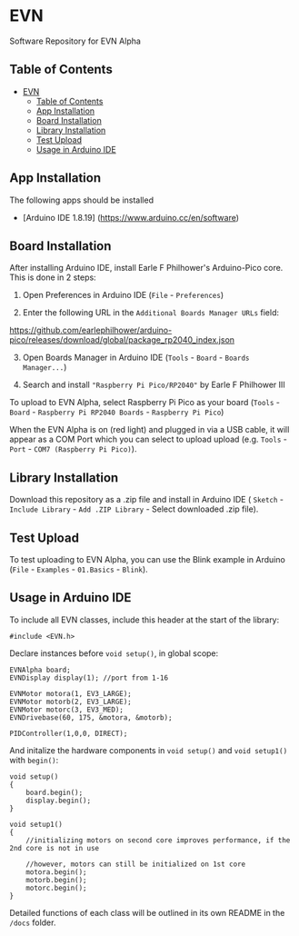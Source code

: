 # EVN
Software Repository for EVN Alpha

## Table of Contents
- [EVN](#evn)
  - [Table of Contents](#table-of-contents)
  - [App Installation](#app-installation)
  - [Board Installation](#board-installation)
  - [Library Installation](#library-installation)
  - [Test Upload](#test-upload)
  - [Usage in Arduino IDE](#usage-in-arduino-ide)

## App Installation
The following apps should be installed
* [Arduino IDE 1.8.19] (https://www.arduino.cc/en/software)

## Board Installation
After installing Arduino IDE, install Earle F Philhower's Arduino-Pico core. This is done in 2 steps:

1. Open Preferences in Arduino IDE (`File` - `Preferences`)

2. Enter the following URL in the `Additional Boards Manager URLs` field:

https://github.com/earlephilhower/arduino-pico/releases/download/global/package_rp2040_index.json


3. Open Boards Manager in Arduino IDE (`Tools` - `Board` - `Boards Manager...`)


4. Search and install `"Raspberry Pi Pico/RP2040"` by Earle F Philhower III

To upload to EVN Alpha, select Raspberry Pi Pico as your board (`Tools` - `Board` - `Raspberry Pi RP2040 Boards` - `Raspberry Pi Pico`)

When the EVN Alpha is on (red light) and plugged in via a USB cable, it will appear as a COM Port which you can select to upload upload (e.g. `Tools` - `Port` - `COM7 (Raspberry Pi Pico)`).

## Library Installation
Download this repository as a .zip file and install in Arduino IDE (
`Sketch` - `Include Library` - `Add .ZIP Library` - Select downloaded .zip file).

## Test Upload
To test uploading to EVN Alpha, you can use the Blink example in Arduino (`File` - `Examples` - `01.Basics` - `Blink`).

## Usage in Arduino IDE
To include all EVN classes, include this header at the start of the library:

```
#include <EVN.h>
```

Declare instances before `void setup()`, in global scope:

```
EVNAlpha board;
EVNDisplay display(1); //port from 1-16

EVNMotor motora(1, EV3_LARGE);
EVNMotor motorb(2, EV3_LARGE);
EVNMotor motorc(3, EV3_MED);
EVNDrivebase(60, 175, &motora, &motorb);

PIDController(1,0,0, DIRECT);
```


And initalize the hardware components in `void setup()` and `void setup1()` with `begin()`:
```
void setup()
{
    board.begin();
    display.begin();
}

void setup1()
{
    //initializing motors on second core improves performance, if the 2nd core is not in use

    //however, motors can still be initialized on 1st core
    motora.begin(); 
    motorb.begin();
    motorc.begin();
}

```

Detailed functions of each class will be outlined in its own README in the `/docs` folder.
